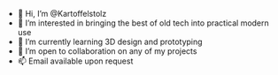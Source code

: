 - 👋 Hi, I’m @Kartoffelstolz
- 👀 I’m interested in bringing the best of old tech into practical modern use
- 🌱 I’m currently learning 3D design and prototyping
- 💞️ I’m open to collaboration on any of my projects
- 📫 Email available upon request

<!---
Kartoffelstolz/Kartoffelstolz is a ✨ special ✨ repository because its `README.md` (this file) appears on your GitHub profile.
You can click the Preview link to take a look at your changes.
--->
